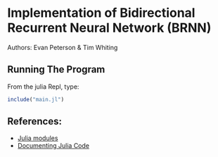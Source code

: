 # Implementation of Bidirectional Recurrent Neural Network (BRNN)

Authors: Evan Peterson & Tim Whiting

## Running The Program

From the julia Repl, type:

```julia
include("main.jl")
```

## References:

-   [Julia modules](https://docs.julialang.org/en/v1/manual/modules/index.html)
-   [Documenting Julia Code](https://docs.julialang.org/en/v1/manual/documentation/)
